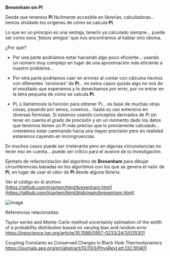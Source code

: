 **Bresenham sin PI**

Desde que tenemos **Pi** fácilmente accesible en librerías, calculadoras... hemos olvidado los orígenes de cómo se calcula **Pi**.

 Lo que en un principio es una ventaja, tenerlo ya calculado siempre... puede ser como esos *'falsos amigos'* que nos encontramos al hablar otro idioma.
 
 ¿Por qué?
 
  - Por una parte podríamos estar haciendo algo poco eficiente... usando un número muy complejo en lugar de una aproximación más eficiente a nuestro problema...
    
  - Por otra parte podríamos caer en errores al contar con cálculos hechos con diferentes *'versiones'* de **Pi**... en estos casos quizás algo no nos de el resultado que esperamos y lo desechamos por error, por no entrar en la letra pequeña de cómo se calcula **Pi**.
  
  - Pi, o llamémosle la función para obtener Pi... es base de muchas otras cosas, pasando por senos, cosenos... hasta su uso extensivo en diversas fórmulas. Si estamos usando conceptos derivados de Pi sin tener en cuenta el grado de precisión y en un momento dado los datos que tenemos tienen un Pi más preciso que lo previamente calculado... creeremos estar caminando hacia una mayor precisión pero en realidad estaremos cayendo en incongruencias.
  
   En muchos casos puede ser irrelevante pero en algunas circunstancias no tener eso en cuenta... puede ser crítico para el avance de tu investigación.

  

Ejemplo de refactorización del algoritmo de **Bresenham** para dibujar circunferencias basadas en los algoritmos con los que se genera el valor de **Pi**, en lugar de usar el valor de **Pi** desde alguna librería.

Ver el código en el archivo [https://github.com/jiriartem/html/bresenham.html](https://github.com/jiriartem/html/blob/main/bresenham.html)

![image](https://github.com/jiriartem/html/assets/77533807/f63cdd46-38c9-42bd-a151-c76640d955b5)

Referencias relacionadas:

Taylor-series and Monte-Carlo-method uncertainty estimation of the width of a probability distribution based on varying bias and random error
https://iopscience.iop.org/article/10.1088/0957-0233/24/3/035301

Coupling Constants as Conserved Charges in Black Hole Thermodynamics
https://journals.aps.org/prl/abstract/10.1103/PhysRevLett.132.191401
